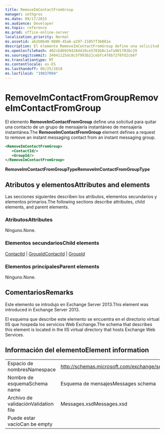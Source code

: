 ```yaml
---
title: RemoveImContactFromGroup
manager: sethgros
ms.date: 09/17/2015
ms.audience: Developer
ms.topic: reference
ms.prod: office-online-server
localization_priority: Normal
ms.assetid: a62b0640-9800-45a6-a297-2105ff36881e
description: El elemento RemoveImContactFromGroup define una solicitud para quitar una contacto de un grupo de mensajería instantáneo de mensajería instantánea.
ms.openlocfilehash: 402cbd6929428d410ce5701b0c1afa901703bc29
ms.sourcegitcommit: 34041125dc8c5f993b21cebfc4f8b72f0fd2cb6f
ms.translationtype: MT
ms.contentlocale: es-ES
ms.lasthandoff: 06/25/2018
ms.locfileid: "19837094"
---
```

# <a name="removeimcontactfromgroup"></a><span data-ttu-id="eaede-103">RemoveImContactFromGroup</span><span class="sxs-lookup"><span data-stu-id="eaede-103">RemoveImContactFromGroup</span></span>

<span data-ttu-id="eaede-104">El elemento **RemoveImContactFromGroup** define una solicitud para quitar una contacto de un grupo de mensajería instantáneo de mensajería instantánea.</span><span class="sxs-lookup"><span data-stu-id="eaede-104">The **RemoveImContactFromGroup** element defines a request to remove an instant messaging contact from an instant messaging group.</span></span> 
  
```XML
<RemoveImContactFromGroup>
   <ContactId/>
   <GroupId/>
</RemoveImContactFromGroup>
```

 <span data-ttu-id="eaede-105">**RemoveImContactFromGroupType**</span><span class="sxs-lookup"><span data-stu-id="eaede-105">**RemoveImContactFromGroupType**</span></span>
## <a name="attributes-and-elements"></a><span data-ttu-id="eaede-106">Atributos y elementos</span><span class="sxs-lookup"><span data-stu-id="eaede-106">Attributes and elements</span></span>

<span data-ttu-id="eaede-107">Las secciones siguientes describen los atributos, elementos secundarios y elementos primarios.</span><span class="sxs-lookup"><span data-stu-id="eaede-107">The following sections describe attributes, child elements, and parent elements.</span></span>
  
### <a name="attributes"></a><span data-ttu-id="eaede-108">Atributos</span><span class="sxs-lookup"><span data-stu-id="eaede-108">Attributes</span></span>

<span data-ttu-id="eaede-109">Ninguno.</span><span class="sxs-lookup"><span data-stu-id="eaede-109">None.</span></span>
  
### <a name="child-elements"></a><span data-ttu-id="eaede-110">Elementos secundarios</span><span class="sxs-lookup"><span data-stu-id="eaede-110">Child elements</span></span>

<span data-ttu-id="eaede-111">[ContactId](contactid.md) | [GroupId](groupid.md)</span><span class="sxs-lookup"><span data-stu-id="eaede-111">[ContactId](contactid.md) | [GroupId](groupid.md)</span></span>
  
### <a name="parent-elements"></a><span data-ttu-id="eaede-112">Elementos principales</span><span class="sxs-lookup"><span data-stu-id="eaede-112">Parent elements</span></span>

<span data-ttu-id="eaede-113">Ninguno.</span><span class="sxs-lookup"><span data-stu-id="eaede-113">None.</span></span>
  
## <a name="remarks"></a><span data-ttu-id="eaede-114">Comentarios</span><span class="sxs-lookup"><span data-stu-id="eaede-114">Remarks</span></span>

<span data-ttu-id="eaede-115">Este elemento se introdujo en Exchange Server 2013.</span><span class="sxs-lookup"><span data-stu-id="eaede-115">This element was introduced in Exchange Server 2013.</span></span>
  
<span data-ttu-id="eaede-116">El esquema que describe este elemento se encuentra en el directorio virtual IIS que hospeda los servicios Web Exchange.</span><span class="sxs-lookup"><span data-stu-id="eaede-116">The schema that describes this element is located in the IIS virtual directory that hosts Exchange Web Services.</span></span>
  
## <a name="element-information"></a><span data-ttu-id="eaede-117">Información del elemento</span><span class="sxs-lookup"><span data-stu-id="eaede-117">Element information</span></span>

|||
|:-----|:-----|
|<span data-ttu-id="eaede-118">Espacio de nombres</span><span class="sxs-lookup"><span data-stu-id="eaede-118">Namespace</span></span>  <br/> |http://schemas.microsoft.com/exchange/services/2006/messages  <br/> |
|<span data-ttu-id="eaede-119">Nombre de esquema</span><span class="sxs-lookup"><span data-stu-id="eaede-119">Schema name</span></span>  <br/> |<span data-ttu-id="eaede-120">Esquema de mensajes</span><span class="sxs-lookup"><span data-stu-id="eaede-120">Messages schema</span></span>  <br/> |
|<span data-ttu-id="eaede-121">Archivo de validación</span><span class="sxs-lookup"><span data-stu-id="eaede-121">Validation file</span></span>  <br/> |<span data-ttu-id="eaede-122">Messages.xsd</span><span class="sxs-lookup"><span data-stu-id="eaede-122">Messages.xsd</span></span>  <br/> |
|<span data-ttu-id="eaede-123">Puede estar vacío</span><span class="sxs-lookup"><span data-stu-id="eaede-123">Can be empty</span></span>  <br/> ||
   

